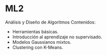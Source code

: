 # ML2
Análisis y Diseño de Algoritmos
Contenidos:
- Herramientas básicas.
- Introducción al aprendizaje no supervisado.
- Modelos Gaussianos mixtos.
- Clustering con K-Means.
